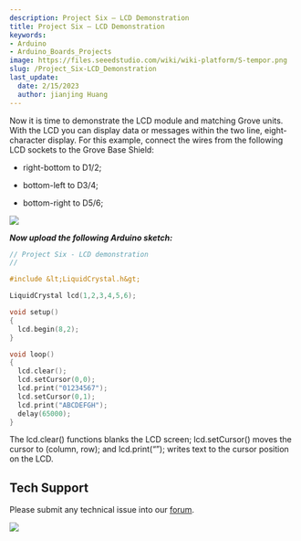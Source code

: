 ```yaml
---
description: Project Six – LCD Demonstration
title: Project Six – LCD Demonstration
keywords:
- Arduino
- Arduino_Boards_Projects
image: https://files.seeedstudio.com/wiki/wiki-platform/S-tempor.png
slug: /Project_Six-LCD_Demonstration
last_update:
  date: 2/15/2023
  author: jianjing Huang
---
```

<!-- ---
name: Project Six – LCD Demonstration
category: Tutorial
oldwikiname:  Project Six – LCD Demonstration
prodimagename:  
surveyurl: https://www.research.net/r/Project_Six-LCD_Demonstration
--- -->
Now it is time to demonstrate the LCD module and matching Grove units. With the LCD you can display data or messages within the two line, eight-character display. For this example, connect the wires from the following LCD sockets to the Grove Base Shield:

* right-bottom to D1/2;

* bottom-left to D3/4;

* bottom-right to D5/6;

![](https://files.seeedstudio.com/wiki/Project_Six-LCD_Demonstration/img/Conn-six.jpg)

_**Now upload the following Arduino sketch:**_

```c++
// Project Six - LCD demonstration
//

#include &lt;LiquidCrystal.h&gt;

LiquidCrystal lcd(1,2,3,4,5,6);

void setup()
{
  lcd.begin(8,2);
}

void loop()
{
  lcd.clear();
  lcd.setCursor(0,0);
  lcd.print("01234567");
  lcd.setCursor(0,1);
  lcd.print("ABCDEFGH");
  delay(65000);
}
```

The lcd.clear() functions blanks the LCD screen; lcd.setCursor() moves the cursor to (column, row); and lcd.print(“”); writes text to the cursor position on the LCD.

## Tech Support

Please submit any technical issue into our [forum](https://forum.seeedstudio.com/). <br />
<p style={{textAlign: 'center'}}><a href="https://www.seeedstudio.com/act-4.html?utm_source=wiki&utm_medium=wikibanner&utm_campaign=newproducts" target="_blank"><img src="https://files.seeedstudio.com/wiki/Wiki_Banner/new_product.jpg" /></a></p>
